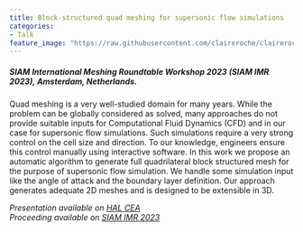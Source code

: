 ```yaml
---
title: Block-structured quad meshing for supersonic flow simulations
categories:
- Talk
feature_image: "https://raw.githubusercontent.com/claireroche/claireroche.github.io/main/images/blossoms.png"
---
```


##### SIAM International Meshing Roundtable Workshop 2023 (SIAM IMR 2023), Amsterdam, Netherlands.

Quad meshing is a very well-studied domain for many years. While the problem can be globally considered as solved, many approaches do not provide suitable inputs for Computational Fluid Dynamics (CFD) and in our case for supersonic flow simulations. Such simulations require a very strong control on the cell size and direction. To our knowledge, engineers ensure this control manually using interactive software. In this work we propose an automatic algorithm to generate full quadrilateral block structured mesh for the purpose of supersonic flow simulation. We handle some simulation input like the angle of attack and the boundary layer definition. Our approach generates adequate 2D meshes and is designed to be extensible in 3D.

<!-- more -->


_Presentation available on [HAL CEA](https://hal-cea.archives-ouvertes.fr/cea-04028060)_  
_Proceeding available on [SIAM IMR 2023](https://internationalmeshingroundtable.com/assets/papers/2023/11-Roche-compressed.pdf)_  
